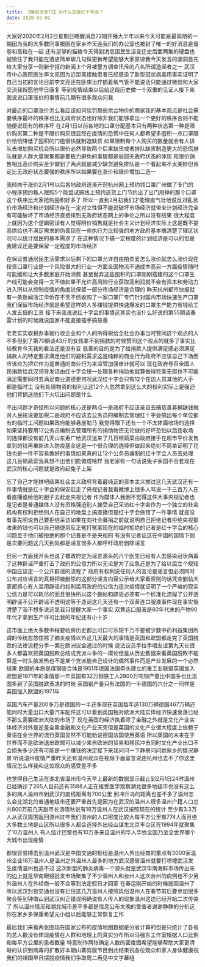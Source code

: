 ```yaml
---
title: 【睡前消息72】为什么总是红十字会？
date: 2020-02-02
---
```


大家好2020年2月2日星期日睡醒消息72期开播大半年以来今天可能是最简陋的一期因为我的大多数同事被困在家乡昨天连我们的办公室也被封了唯一的好消息是蛋卷和高粒在一起
还有足够的猫粮今天得到消息国民生活变迁史后面两集的硬盘也被锁住了我只能在酒店简单聊几句做更新希望能够大家原谅我今天发言的漏洞首先给大家分享一则新宁报的新闻上个月被警方调查讯斥的八名所谓造谣者之一
武汉市中心医院医生李文亮因为近距离接触患者已经感染了新型冠状病毒用事实证明了自己当初的言论目前李文亮还在卧床治疗插着氧气管不能说话只能通过微信和大家交流我祝愿他早日康复
等到疫情结束以后给这段历史做一个双重的见证人接下来我说说口罩涨价的事情前几期有很多观众问我

对最近的口罩涨价怎么看应该如何惩罚那些烘台物价的商家我的基本观点是社会需要秩序最坏的秩序也比无政府状态也好除非我们能够拿出一个更好的秩序否则不能随便说现有的秩序坏
在2月1日以前各地的口罩分配基本只有两种状态第一种是限价购买第二种是不限价购买很显然在疫情的恐慌中任何人都希望多囤积一点口罩限价恰恰降低了囤积的门槛很快就制造缺货
如果限制每个人购买的数量就会有人排队去增加购买机会所以限价必然导致两个后果缺货或者排队缺货制造更大的恐慌排队就是人群大量聚集都是要极力避免的事情都是局部无政府状态的体现
和限价销售相比高价购买至少做到了两点就是减少缺货避免排队是一个看起来不太美妙但肯定比无政府状态要强的秩序所以如果要在涨价和限价增加二选一

我倾向于涨价2月1号以后各地政府逐渐开窍杭州网上预约领口罩广州做了专门的小程序预约每人限购5个能尝试搞线上预约送货上门节约出了出门用掉的那个口罩这个秩序比大家抢购囤积好多了
所以一直到2月初我们才能理直气壮地说反对乱涨价市场经济和计划经济存在一定对立性但不能说破坏市场经济就带来计划经济完全有可能破坏了市场经济直接摔到无政府状态网上的争论之所以没有结果
很大程度上就因为这个逻辑密误有人觉得限价销售就是社会主义计划经济实际上这是既不提高供给也不满足需求的伪善现在一些执行力比较强的地方政府基本搞清楚了辖区状况可以统计居民的基本需求了
在这种情况下搞一定程度的计划经济是可以的但是我建议还是要保留一定程度的市场经济

在保证普通居民生活需求以后剩下的口罩允许自由拍卖爱怎么涨价就怎么涨价现在投资口罩行业是一个风险很大的行业一方面全国物流不通成本高另一方面疫情随时可能缓和让大多数家庭开始消费
甚至抛弃这些囤积的口罩刚刚搭建的这个口罩生产线可能会变得一文不值如果不允许高风险行业获取高利润就不会有资本和劳动力进入所以从控制疫情的角度说保留一部分市场经济是合理的
昨天杭州都市快报就有一条新闻浙江华侨在不羡不债收购了一家口罩厂专门针对国内市场快速生产口罩我们保留市场经济就是希望这样的人多赚钱提供快速爆发的口罩生产能力有钱给工人发五倍的工资
接下来我说说红十字会的事情这其实也没什么好说的第55期谈春雷计划的时候就说国家不能直接插手搞慈善

老老实实收税办事就行收企业和个人的所得税给全社会办事当时赞同这个观点的人不多但到了第70期谈43斤的女孩拿不到捐款的时候赞同这个观点的就多了事实比较教育今天我的看法还是没有变
慈善的目的是为了给捐款人提供满足感必须满足捐款人的特定要求满足他们的避税需求这是纯粹的商业行为政府不应该自己下场而应该应为把它作为是普通的商业行为来监管加强审计就可以
现在政府号召全国人民捐款给武汉领导发话由红十字会统一处理各种捐助他就算做得完美无瑕也不可能满足需要同时去满足商业道德更何况武汉红十字会只有12个在边人员其他的人手都是临时工
没有处理物资的权利让这12个人忽然拿到这么大的权利实际上是强迫他们背锅送他们下火坑出问题是什么

不出问题才奇怪所以问题的核心还是两点一是政府不应该亲自去搞慈善募捐缺钱就对人民铭说要加税二是政府不应该去公务员的编制去管理红十字会搞出每个单位都有的临时工问题如果政府能够悬崖勒马
我觉得眼下还有一个不太体面收场的选择如果坚持要用12公务员编制去管理所有的捐助物资无论做的好坏恐怕以后连收场的选择都没有前几天山东寿广给武汉送来了几百顿蔬菜由政府接手在超市平价发售
拿到的钱再重新进入防疫基金这是一个很合理的选择但做起来绝对不简单证明了花钱也是一件不容易做好的事情如果真的让12个公务员编制的红十字会人员去处理这几百顿蔬菜我真想不出他们能做成啥样
我老家有一句话说兔子家园不合套现在武汉的核心问题就是政府赶兔子上架

忘了自己才能拼吧结果社会主义政府背着最纯正的资本主义推过这几天武汉还有一件事情就是红十字会的保安赶走了央视记者我看微博上很多人骂说一千三百万人在看直播谁给他的胆子去赶走央视记者
作为媒体人我倒不觉得这件大事央视记者也是记者是普通媒体人没有资格强迫别人接受自己采访红十字会作为一个独立的社会机构有权利拒绝别人在自己的地盘上搞直播但是红十字会做错了一件事情
就是没有事先明说自己要拒绝采访如果在向社会募捐之前就说明自己拒绝记者拒绝央视那收来的钱也可以自己随便用反正冤打冤案现在的临时拒绝的记者是红十字会的核心问题至于他们被拒绝的那个记者是不是央视的
有没有记者证这在中国的国情下倒是次要问题这几天到处都是谣言很多人都呼吁政府删除谣言

但另一方面我开头也说了被政府定为谣言源头的八个医生已经有人去感染冠状病毒了这种辟谣严重打击了政府的公信力所以无论是为了应急还是为了给以后立个规矩中国应该定一个公开辟谣的流程了
政府有权利说任何人的言论是谣言但必须同时公布对应谣言的真相把被删除的这部分谣言内容公示给大家看否则的话凭空删帖大家都担心有人滥用辟谣的权利滥用政府的公信力这次疫情就证明了一个严峻的现实
公信力是可以耗尽的而且很快所以这个删帖和辟谣必须有一个标准化流程了公开透明辟谣不公开辟谣不透明这等于造谣这几天还有一个双黄连口服液事件现在事实很清楚了我不想多说这里我只提醒大家一个事实
双黄连口服液是80年代末的产物90年代才拿到生产许可比我的年纪还有小十岁

这市面上绝大多数中程要验房历史都比可口可乐短千万不要被少数中药利益集团所谓的传统忽悠住除了肺炎疫情以外这几天最大的事情是英国和欧盟都走完了英国脱欧的法律流程分手一案在欧洲议会通过的时候
说法议员手拉手唱友谊第九天长很多人都喜欢把英国脱欧总结成党派斗争的一模论但是从历史数据来看英国脱欧不能算是一时头脑发热也不是某个党派能自己设计的偶然事件而是产业发展的一个必然结果
欧盟的本质是煤钢联合体是1951年德国法国牵头建立的重工业联盟英国加入欧盟是1971年的事情那一年英国有32万钢铁工人2800万吨钢产量比中国多也比法国多到了英国脱欧表决的时候
英国钢产量只有法国的一半德国的六分之一同样是英国加入欧盟的1971年

英国汽车产量200多万是德国的一半还多现在英国每年造130万辆德国467万辆还能同时大量出口大量汽车配件这可以看到英国相对欧洲大陆实体经济快速衰落已经不那么需要欧洲大陆的市场了
现在英国的经济执着除了金融之外就是文化产业实体经济对外是逆差全靠金融和文化产业天壳但是英国的文化产业很大程度上依赖于英语在全世界的流行英国显然不可能劝说德国法国使用英语
所以英国的未来在于世界而不是欧洲退出欧盟可以减少来自欧洲的贸易和移民冲击同时文化产业出口不会损失多少还有可能是一个赚钱的决定接下来我问问一下静景问问她家乡的情况静景
听说温州疫情严重昨天还有温州观众在视频下面留言说连杭州也去不了你这里情况怎么样我和这位观众的感受差不多

也觉得自己生活在湖北省温州市今天早上最新的数据显示截止到2月1日24时温州已经确诊了265人目前还有3588人正在接受医学观察湖北很多地级市也没有这么多的病人温州市到武汉的直线距离有700公里
到冲升岛的距离也差不多了温州怎么会比湖北的普通地级市还要严重首先是因为在武汉的温州人很多温州户籍人口总共800万前几天副市长汤晓秋说有18万温州人在武汉按照现在的统计
至少有3.3万人从武汉周围返回温州过年我们温州的人口密度比较大每平方公里有774人而且绝大多数土地是山区所以很多人都会选择外出经山谋生北京丰台区在1994年就聚集了10万温州人
有人估计巴黎也有10万多来自温州的华人华侨全国乃至全世界哪个大城市出现疫情

都很容易搏击到温州武汉是中国交通的枢纽是温州人外出经商的重点有3000家温州企业18万温州人是温州之外温州人最多的地方武汉感冒温州就要打喷嚏武汉发生疫情温州也逃不过
这次新型的肺炎病毒一个源头就是武汉华南海鲜市场传出来的边上就是华南眼镜批发市场聚集了不少温州人和台州人这次台州的病例也不少另外温州人在外经商一般不会等到法定假日才回家
在春运刚开始的时候就回温州了所以武汉封锁交通也没有拦住这几万温州人按照风俗温州人在春节前后要参加很多聚会等到钟南山到武汉纠正错误明确说有人传人的现象温州这边已经开始二次传染了
所以温州情况和湖北城市差不多都是信息公布太晚的受害者谢谢静静的分析这你在家乡多保重希望元小姐以后能够正常恢复工作

最后我们来看两张图现在国家公布的疫情地图数据是分省计算的但是只统计了各省的总人数没有体现疫情在人群和地理上的真实分布所以马强东工作室根据人口比例和每平方公里的患者数量
特意制作两张确定人数的密度图希望能够帮助大家更清晰的认识到病毒的扩散好本期山寨剪版节目到此结束祝各位观众和家人身体健康祝我们的祖国早日摆脱疫情我们争取周二再见中文字幕组
